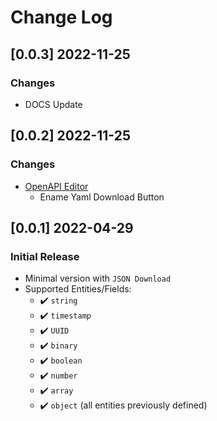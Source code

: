 # Change Log

## [0.0.3] 2022-11-25
### Changes

- DOCS Update

## [0.0.2] 2022-11-25
### Changes

- [OpenAPI Editor](https://appseed.us/generator/openapi/)
  - Ename Yaml Download Button

## [0.0.1] 2022-04-29
### Initial Release

- Minimal version with `JSON Download`
- Supported Entities/Fields:
  - ✔️ `string`
  - ✔️ `timestamp`
  - ✔️ `UUID`
  - ✔️ `binary`
  - ✔️ `boolean`
  - ✔️ `number`
  - ✔️ `array`
  - ✔️ `object` (all entities previously defined)
